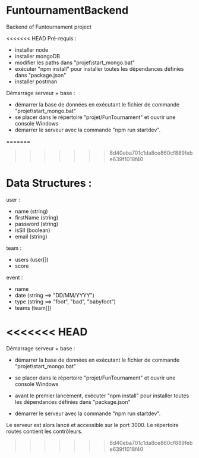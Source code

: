 # FuntournamentBackend
Backend of Funtournament project

<<<<<<< HEAD
Pré-requis :
- installer node
- installer mongoDB
- modifier les paths dans "projet\start_mongo.bat"
- exécuter "npm install" pour installer toutes les dépendances définies dans "package.json"
- installer postman

Démarrage serveur + base :
- démarrer la base de données en exécutant le fichier de commande "projet\start_mongo.bat"
- se placer dans le répertoire "projet/FunTournament" et ouvrir une console Windows
- démarrer le serveur avec la commande "npm run startdev".

=======
>>>>>>> 8d40eba701c1da8ce860cf889febe639f1018f40
# Data Structures : 
user : 
- name (string)
- firstName (string)
- password (string)
- isSII (boolean)
- email (string)

team : 
- users (user[])
- score

event : 
- name 
- date (string ==> "DD/MM/YYYY")
- type (string ==> "foot", "bad", "babyfoot")
- teams (team[])

<<<<<<< HEAD
=======
Démarrage serveur + base :

- démarrer la base de données en exécutant le fichier de commande "projet\start_mongo.bat"

- se placer dans le répertoire "projet/FunTournament" et ouvrir une console Windows
- avant le premier lancement, exécuter "npm install" pour installer toutes les dépendances définies dans "package.json"
- démarrer le serveur avec la commande "npm run startdev".


Le serveur est alors lancé et accessible sur le port 3000. Le répertoire routes contient les contrôleurs.
>>>>>>> 8d40eba701c1da8ce860cf889febe639f1018f40
